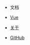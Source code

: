 -  文档
  - [Vue](https://vuejs.bootcss.com/guide/)
  
- [关于](file/about/about.md)
- [GitHub](https://github.com/huazail)

